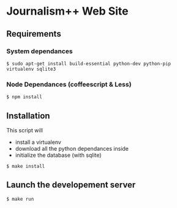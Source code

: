 Journalism++ Web Site
=====================

## Requirements

### System dependances

	$ sudo apt-get install build-essential python-dev python-pip virtualenv sqlite3

### Node Dependances (coffeescript & Less)
	
	$ npm install


## Installation

This script will

- install a virtualenv
- download all the python dependances inside
- initialize the database (with sqlite)  

```
$ make install
```

## Launch the developement server

	$ make run
